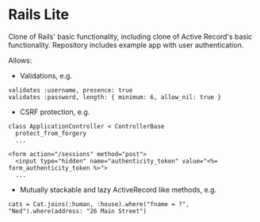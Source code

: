# Rails Lite
Clone of Rails' basic functionality, including clone of Active Record's basic functionality. Repository includes example app with user authentication.

Allows:

* Validations, e.g.

```
validates :username, presence: true
validates :password, length: { minimum: 6, allow_nil: true }
```

* CSRF protection, e.g.
```
class ApplicationController < ControllerBase
  protect_from_forgery
  ...
  
<form action="/sessions" method="post">
  <input type="hidden" name="authenticity_token" value="<%= form_authenticity_token %>">
  ...
```

* Mutually stackable and lazy ActiveRecord like methods, e.g.

```
cats = Cat.joins(:human, :house).where("fname = ?", "Ned").where(address: "26 Main Street")
```
